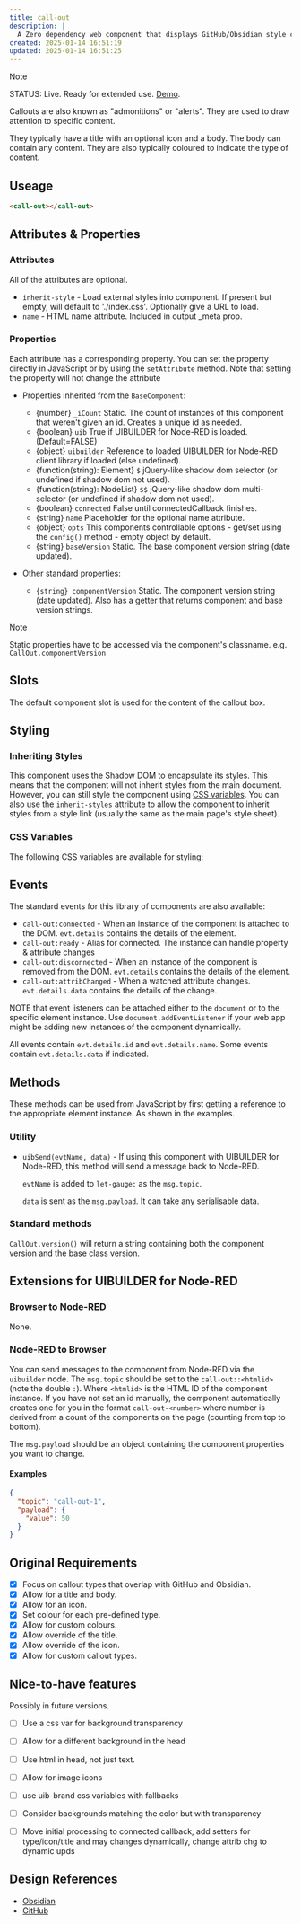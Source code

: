 ```yaml
---
title: call-out
description: |
  A Zero dependency web component that displays GitHub/Obsidian style callout boxes.
created: 2025-01-14 16:51:19
updated: 2025-01-14 16:51:25
---
```


> [!NOTE]
> STATUS: Live. Ready for extended use. [Demo](https://wc.totallyinformation.net/tests/call-out).

Callouts are also known as "admonitions" or "alerts". They are used to draw attention to specific content.

They typically have a title with an optional icon and a body. The body can contain any content. They are also typically coloured to indicate the type of content.

## Useage

```html
<call-out></call-out>
```

## Attributes & Properties

### Attributes

All of the attributes are optional.

* `inherit-style` - Load external styles into component. If present but empty, will default to './index.css'. Optionally give a URL to load.
* `name` - HTML name attribute. Included in output _meta prop.

### Properties

Each attribute has a corresponding property. You can set the property directly in JavaScript or by using the `setAttribute` method. Note that setting the property will not change the attribute


* Properties inherited from the `BaseComponent`:

  * {number} `_iCount` Static. The count of instances of this component that weren't given an id. Creates a unique id as needed.
  * {boolean} `uib` True if UIBUILDER for Node-RED is loaded. (Default=FALSE)
  * {object} `uibuilder` Reference to loaded UIBUILDER for Node-RED client library if loaded (else undefined).
  * {function(string): Element} `$` jQuery-like shadow dom selector (or undefined if shadow dom not used).
  * {function(string): NodeList} `$$`  jQuery-like shadow dom multi-selector (or undefined if shadow dom not used).
  * {boolean} `connected` False until connectedCallback finishes.
  * {string} `name` Placeholder for the optional name attribute.
  * {object} `opts` This components controllable options - get/set using the `config()` method - empty object by default.
  * {string} `baseVersion` Static. The base component version string (date updated).

* Other standard properties:

  * `{string} componentVersion` Static. The component version string (date updated). Also has a getter that returns component and base version strings.

> [!NOTE]
> Static properties have to be accessed via the component's classname. e.g. `CallOut.componentVersion`

## Slots

The default component slot is used for the content of the callout box.

## Styling


### Inheriting Styles

This component uses the Shadow DOM to encapsulate its styles. This means that the component will not inherit styles from the main document. However, you can still style the component using [CSS variables](https://developer.mozilla.org/en-US/docs/Web/CSS/Using_CSS_custom_properties). You can also use the `inherit-styles` attribute to allow the component to inherit styles from a style link (usually the same as the main page's style sheet).

### CSS Variables

The following CSS variables are available for styling:


## Events

The standard events for this library of components are also available:

* `call-out:connected` - When an instance of the component is attached to the DOM. `evt.details` contains the details of the element.
* `call-out:ready` - Alias for connected. The instance can handle property & attribute changes
* `call-out:disconnected` - When an instance of the component is removed from the DOM. `evt.details` contains the details of the element.
* `call-out:attribChanged` - When a watched attribute changes. `evt.details.data` contains the details of the change.

NOTE that event listeners can be attached either to the `document` or to the specific element instance. Use `document.addEventListener` if your web app might be adding new instances of the component dynamically.

All events contain `evt.details.id` and `evt.details.name`. Some events contain `evt.details.data` if indicated.

## Methods

These methods can be used from JavaScript by first getting a reference to the appropriate element instance. As shown in the examples.

### Utility

* `uibSend(evtName, data)` - If using this component with UIBUILDER for Node-RED, this method will send a message back to Node-RED.
  
  `evtName` is added to `let-gauge:` as the `msg.topic`.
  
  `data` is sent as the `msg.payload`. It can take any serialisable data.

### Standard methods

`CallOut.version()` will return a string containing both the component version and the base class version.

## Extensions for UIBUILDER for Node-RED

### Browser to Node-RED

None.

### Node-RED to Browser

You can send messages to the component from Node-RED via the `uibuilder` node. The `msg.topic` should be set to the `call-out::<htmlid>` (note the double `:`). Where `<htmlid>` is the HTML ID of the component instance. If you have not set an id manually, the component automatically creates one for you in the format `call-out-<number>` where number is derived from a count of the components on the page (counting from top to bottom).

The `msg.payload` should be an object containing the component properties you want to change.

#### Examples

```json
{
  "topic": "call-out-1",
  "payload": {
    "value": 50
  }
}
```

## Original Requirements

* [x] Focus on callout types that overlap with GitHub and Obsidian.
* [x] Allow for a title and body.
* [x] Allow for an icon.
* [x] Set colour for each pre-defined type.
* [x] Allow for custom colours.
* [x] Allow override of the title.
* [x] Allow override of the icon.
* [x] Allow for custom callout types.

## Nice-to-have features

Possibly in future versions.

* [ ] Use a css var for background transparency
* [ ] Allow for a different background in the head
* [ ] Use html in head, not just text.
* [ ] Allow for image icons
* [ ] use uib-brand css variables with fallbacks
* [ ] Consider backgrounds matching the color but with transparency
* [ ] Move initial processing to connected callback, add setters for type/icon/title and may changes dynamically, change attrib chg to dynamic upds


## Design References

* [Obsidian](https://help.obsidian.md/Editing+and+formatting/Callouts)
* [GitHub](https://github.blog/changelog/2023-12-14-new-markdown-extension-alerts-provide-distinctive-styling-for-significant-content/)

